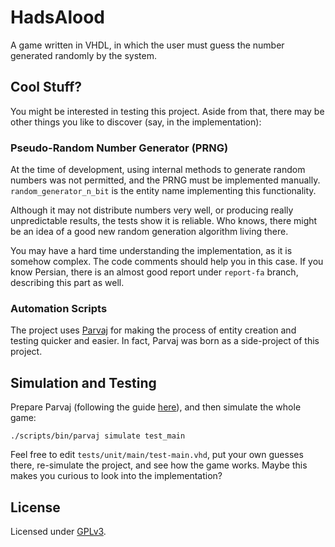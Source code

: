 # HadsAlood

A game written in VHDL, in which the user must guess the number generated randomly by the system.

## Cool Stuff?

You might be interested in testing this project. Aside from that, there may be other things you like to discover (say, in the implementation):

### Pseudo-Random Number Generator (PRNG)

At the time of development, using internal methods to generate random numbers was not permitted, and the PRNG must be implemented manually. `random_generator_n_bit` is the entity name implementing this functionality.

Although it may not distribute numbers very well, or producing really unpredictable results, the tests show it is reliable. Who knows, there might be an idea of a good new random generation algorithm living there.

You may have a hard time understanding the implementation, as it is somehow complex. The code comments should help you in this case. If you know Persian, there is an almost good report under `report-fa` branch, describing this part as well.

### Automation Scripts

The project uses [Parvaj](https://github.com/machitgarha/parvaj) for making the process of entity creation and testing quicker and easier. In fact, Parvaj was born as a side-project of this project.

## Simulation and Testing

Prepare Parvaj (following the guide [here](https://github.com/machitgarha/parvaj#requirements)), and then simulate the whole game:

```
./scripts/bin/parvaj simulate test_main
```

Feel free to edit `tests/unit/main/test-main.vhd`, put your own guesses there, re-simulate the project, and see how the game works. Maybe this makes you curious to look into the implementation?

## License

Licensed under [GPLv3](./LICENSE.md).
